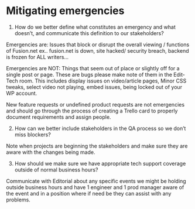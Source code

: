 # Mitigating emergencies

1. How do we better define what constitutes an emergency and what doesn’t, and communicate this definition to our stakeholders?

Emergencies are:
Issues that block or disrupt the overall viewing / functions of Fusion.net
ex.. fusion.net is down, site hacked/ security breach, backend is frozen for ALL writers…

Emergencies are NOT:
Things that seem out of place or slightly off for a single post or page. These are bugs please make note of them in the Edit-Tech room. This includes display issues on video/article pages, Minor CSS tweaks, select video not playing, embed issues, being locked out of your WP account.

New feature requests or undefined product requests are not emergencies and should go through the process of creating a Trello card to properly document requirements and assign people.

2. How can we better include stakeholders in the QA process so we don’t miss blockers?

Note when projects are beginning the stakeholders and make sure they are aware with the changes being made.

3. How should we make sure we have appropriate tech support coverage outside of normal business hours?

Communicate with Editorial about any specific events we might be holding outside business hours and have 1 engineer and 1 prod manager aware of the event and in a position where if need be they can assist with any problems.
